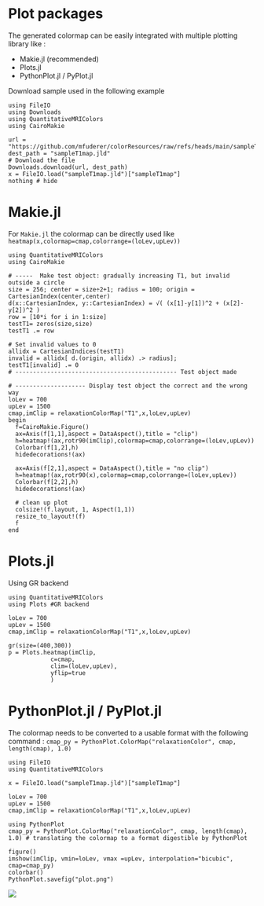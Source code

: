 # Plot packages

The generated colormap can be easily integrated with multiple plotting library like :
- Makie.jl (recommended)
- Plots.jl
- PythonPlot.jl / PyPlot.jl

Download sample used in the following example
```@example 3
using FileIO
using Downloads
using QuantitativeMRIColors
using CairoMakie

url = "https://github.com/mfuderer/colorResources/raw/refs/heads/main/sampleT1map.jld"
dest_path = "sampleT1map.jld"
# Download the file
Downloads.download(url, dest_path)
x = FileIO.load("sampleT1map.jld")["sampleT1map"]
nothing # hide
```

# Makie.jl

For `Makie.jl` the colormap can be directly used like `heatmap(x,colormap=cmap,colorrange=(loLev,upLev))`

```@example 3
using QuantitativeMRIColors
using CairoMakie

# -----  Make test object: gradually increasing T1, but invalid outside a circle
size = 256; center = size÷2+1; radius = 100; origin = CartesianIndex(center,center)
d(x::CartesianIndex, y::CartesianIndex) = √( (x[1]-y[1])^2 + (x[2]-y[2])^2 )
row = [10*i for i in 1:size]
testT1= zeros(size,size)
testT1 .= row

# Set invalid values to 0
allidx = CartesianIndices(testT1)
invalid = allidx[ d.(origin, allidx) .> radius];
testT1[invalid] .= 0
# ---------------------------------------------- Test object made

# -------------------- Display test object the correct and the wrong way
loLev = 700
upLev = 1500
cmap,imClip = relaxationColorMap("T1",x,loLev,upLev)
begin
  f=CairoMakie.Figure()
  ax=Axis(f[1,1],aspect = DataAspect(),title = "clip")
  h=heatmap!(ax,rotr90(imClip),colormap=cmap,colorrange=(loLev,upLev))
  Colorbar(f[1,2],h)
  hidedecorations!(ax)

  ax=Axis(f[2,1],aspect = DataAspect(),title = "no clip")
  h=heatmap!(ax,rotr90(x),colormap=cmap,colorrange=(loLev,upLev))
  Colorbar(f[2,2],h)
  hidedecorations!(ax)

  # clean up plot
  colsize!(f.layout, 1, Aspect(1,1))
  resize_to_layout!(f)
  f
end
```

# Plots.jl

Using GR backend

```@example 3
using QuantitativeMRIColors
using Plots #GR backend

loLev = 700
upLev = 1500
cmap,imClip = relaxationColorMap("T1",x,loLev,upLev)

gr(size=(400,300))
p = Plots.heatmap(imClip,
            c=cmap,
            clim=(loLev,upLev),
            yflip=true
            )
```

# PythonPlot.jl / PyPlot.jl

The colormap needs to be converted to a usable format with the following command : `cmap_py = PythonPlot.ColorMap("relaxationColor", cmap, length(cmap), 1.0)` 

```@example 4
using FileIO
using QuantitativeMRIColors

x = FileIO.load("sampleT1map.jld")["sampleT1map"]

loLev = 700
upLev = 1500
cmap,imClip = relaxationColorMap("T1",x,loLev,upLev)

using PythonPlot
cmap_py = PythonPlot.ColorMap("relaxationColor", cmap, length(cmap), 1.0) # translating the colormap to a format digestible by PythonPlot

figure()
imshow(imClip, vmin=loLev, vmax =upLev, interpolation="bicubic", cmap=cmap_py)
colorbar()
PythonPlot.savefig("plot.png")
```
![](plot.png)